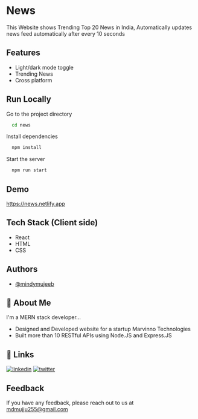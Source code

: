 # News

This Website shows Trending Top 20 News in India, Automatically updates news feed automatically after every 10 seconds  


## Features

- Light/dark mode toggle
- Trending News
- Cross platform

## Run Locally

Go to the project directory

```bash
  cd news
```

Install dependencies

```bash
  npm install
```

Start the server

```bash
  npm run start
```


## Demo

https://news.netlify.app


## Tech Stack (Client side)

- React
- HTML
- CSS


## Authors

- [@mindymujeeb](https://www.github.com/mindymujeeb)


## 🚀 About Me
I'm a MERN stack developer...
- Designed and Developed website for a startup Marvinno Technologies
- Built more than 10 RESTful APIs using Node.JS and Express.JS

## 🔗 Links
[![linkedin](https://img.shields.io/badge/linkedin-0A66C2?style=for-the-badge&logo=linkedin&logoColor=white)](https://www.linkedin.com/in/mohd-mujeeb-93686522b/)
[![twitter](https://img.shields.io/badge/twitter-1DA1F2?style=for-the-badge&logo=twitter&logoColor=white)](https://twitter.com/mindymujeeb)


## Feedback

If you have any feedback, please reach out to us at mdmujju255@gmail.com


